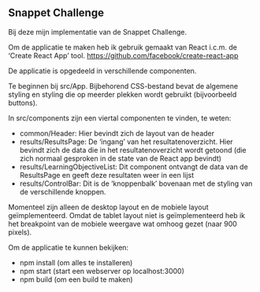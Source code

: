 ## Snappet Challenge

Bij deze mijn implementatie van de Snappet Challenge.

Om de applicatie te maken heb ik gebruik gemaakt van React i.c.m. de ‘Create React App’ tool.
https://github.com/facebook/create-react-app 

De applicatie is opgedeeld in verschillende componenten.

Te beginnen bij src/App. 
Bijbehorend CSS-bestand bevat de algemene styling en styling die op meerder plekken wordt gebruikt (bijvoorbeeld buttons).

In src/components zijn een viertal componenten te vinden, te weten:
-	common/Header: Hier bevindt zich de layout van de header
-	results/ResultsPage: De ‘ingang’ van het resultatenoverzicht. Hier bevindt zich de data die in het resultatenoverzicht wordt getoond (die zich normaal gesproken in de state van de React app bevindt)
-	results/LearningObjectiveList: Dit component ontvangt de data van de ResultsPage en geeft deze resultaten weer in een lijst
-	results/ControlBar: Dit is de ‘knoppenbalk’ bovenaan met de styling van de verschillende knoppen.


Momenteel zijn alleen de desktop layout en de mobiele layout geïmplementeerd. Omdat de tablet layout niet is geïmplementeerd heb ik het breakpoint van de mobiele weergave wat omhoog gezet (naar 900 pixels).

Om de applicatie te kunnen bekijken:
-	npm install (om alles te installeren)
-	npm start (start een webserver op localhost:3000)
-	npm build (om een build te maken)

